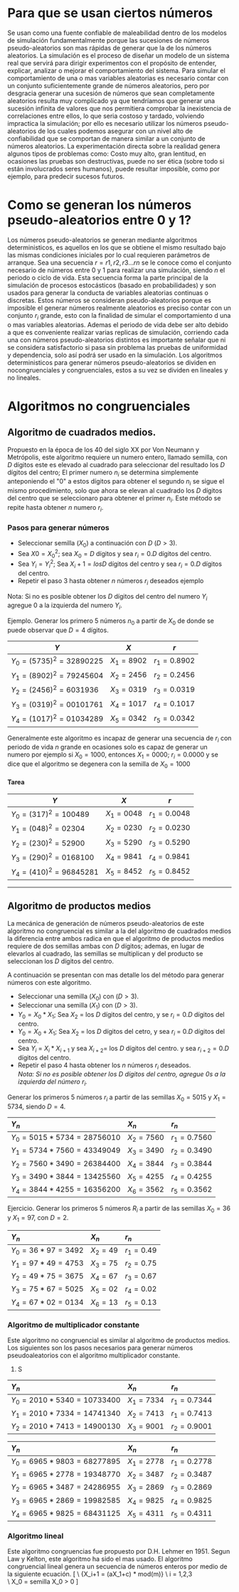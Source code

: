 # Para que se usan ciertos números
Se usan como una fuente confiable de maleabilidad dentro de los modelos de simulación fundamentalmente porque las sucesiones de números pseudo-aleatorios son mas rápidas de generar que la de los números aleatorios.
La simulación es el proceso de diseñar un modelo de un sistema real que servirá para dirigir experimentos con el propósito de entender, explicar, analizar o mejorar el comportamiento del sistema.
Para simular el comportamiento de una o mas variables aleatorias es necesario contar con un conjunto suficientemente grande de números aleatorios, pero por desgracia generar una sucesión de números que sean completamente aleatorios resulta muy complicado ya que tendríamos que generar una sucesión infinita de valores que nos permitiera comprobar la inexistencia de correlaciones entre ellos, lo que seria costoso y tardado, volviendo impractica la simulación; por ello es necesario utilizar los números pseudo-aleatorios de los cuales podemos asegurar con un nivel alto de confiabilidad que se comportan de manera similar a un conjunto de números aleatorios. La experimentación directa sobre la realidad genera algunos tipos de problemas como: Costo muy alto, gran lentitud, en ocasiones las pruebas son destructivas, puede no ser ética (sobre todo si están involucrados seres humanos), puede resultar imposible, como por ejemplo, para predecir sucesos futuros.

# Como se generan los números pseudo-aleatorios entre 0 y 1?
Los números pseudo-aleatorios se generan mediante algoritmos deterministicos, es aquellos en los que se obtiene el mismo resultado bajo las mismas condiciones iniciales por lo cual requieren parámetros de arranque.
Sea una secuencia $r = {r1, r2, r3 ... rn}$ se le conoce como el conjunto necesario de números entre 0 y 1 para realizar una simulación, siendo $n$ el periodo o ciclo de vida.
Esta secuencia forma la parte principal de la simulación de procesos estocásticos (basado en probabilidades) y son usados para generar la conducta de variables aleatorias continuas o discretas. Estos números se consideran pseudo-aleatorios porque es imposible el generar números realmente aleatorios es preciso contar con un conjunto $r_i$ grande, esto con la finalidad de simular el comportamiento d una o mas variables aleatorias. Ademas el periodo de vida debe ser alto debido a que es conveniente realizar varias replicas de simulación, corriendo cada una con números pseudo-aleatorios distintos es importante señalar que ni se considera satisfactorio si pasa sin problema las pruebas de uniformidad y dependencia, solo así podrá ser usado en la simulación.
Los algoritmos deterministicos para generar números pseudo-aleatorios se dividen en nocongruenciales y congruenciales, estos a su vez se dividen en lineales y no lineales.

# Algoritmos no congruenciales

## Algoritmo de cuadrados medios.
Propuesto en la época de los 40 del siglo XX por Von Neumann y Metrópolis, este algoritmo requiere un numero entero, llamado semilla, con $D$ dígitos este es elevado al cuadrado para seleccionar del resultado los $D$ dígitos del centro; El primer numero $n_i$ se determina simplemente anteponiendo el "0" a estos dígitos para obtener el segundo $n_i$ se sigue el mismo procedimiento, solo que ahora se elevan al cuadrado los $D$ dígitos del centro que se seleccionaro para obtener el primer $n_i$. Este método se repite hasta obtener $n$ numero $r_i$.

### Pasos para generar números
- Seleccionar semilla ($X_0$) a continuación con $D$ ($D > 3$).
- Sea $X0 = {X_0}^2$; sea $X_0 = D$ dígitos y sea $r_i = 0. D$ dígitos del centro.
- Sea $Y_i = {Y_i}^2$; Sea $X_i + 1 = los D$ dígitos del centro y sea $r_i = 0. D$ dígitos del centro.
- Repetir el paso 3 hasta obtener $n$ números $r_i$ deseados ejemplo

Nota: Si no es posible obtener los $D$ dígitos del centro del numero $Y_i$ agregue 0 a la izquierda del numero $Y_i$.

Ejemplo. Generar los primero  5 números $n_0$ a partir de $X_0$ de donde se puede observar que $D = 4$ dígitos.

$Y$ | $X$ | $r$
-- | -- | --
$Y_0 = (5735)^2 = 32890225$ | $X_1 = 8902$ | $r_1 = 0.8902$ |
$Y_1 = (8902)^2 = 79245604$ | $X_2 = 2456$ | $r_2 = 0.2456$ |
$Y_2 = (2456)^2 = 6031936$ | $X_3 = 0319$ | $r_3 = 0.0319$ |
$Y_3 = (0319)^2 = 00101761$ | $X_4 = 1017$ | $r_4 = 0.1017$ |
$Y_4 = (1017)^2 = 01034289$ | $X_5 = 0342$ | $r_5 = 0.0342$ |

Generalmente este algoritmo es incapaz de generar una secuencia de $r_i$ con periodo de vida $n$ grande en ocasiones solo es capaz de generar un numero por ejemplo si $X_0 = 1000$, entonces $X_1 = 0000$; $r_i = 0.0000$ y se dice que el algoritmo se degenera con la semilla de $X_0 = 1000$


#### Tarea
$Y$ | $X$ | $r$
-- | -- | --
$Y_0 = (317)^2 = 100489$ | $X_1 = 0048$ | $r_1 = 0.0048$ |
$Y_1 = (048)^2 = 02304$ | $X_2 = 0230$ | $r_2 = 0.0230$ |
$Y_2 = (230)^2 = 52900$ | $X_3 = 5290$ | $r_3 = 0.5290$ |
$Y_3 = (290)^2 = 0168100$ | $X_4 = 9841$ | $r_4 = 0.9841$ |
$Y_4 = (410)^2 = 96845281$ | $X_5 = 8452$ | $r_5 = 0.8452$ |
---
## Algoritmo de productos medios
La mecánica de generación de números pseudo-aleatorios de este algoritmo no congruencial es similar a la del algoritmo de cuadrados medios la diferencia entre ambos radica en que el algoritmo de productos medios requiere de dos semillas ambas con $D$ dígitos; ademas, en lugar de elevarlos al cuadrado, las semillas se multiplican y del producto se seleccionan los $D$ dígitos del centro.

A continuación se presentan con mas detalle los del método para generar números con este algoritmo.

- Seleccionar una semilla ($X_0$) con ($D>3$).
- Seleccionar una semilla ($X_1$) con ($D>3$).
- $Y_0 = X_0 * X_1$; Sea $X_2$ = los $D$ dígitos del centro, y se $r_i = 0.D$ dígitos del centro.
- $Y_0 = X_0 + X_1$; Sea $X_2$ = los $D$ dígitos del cetro, y sea $r_i$  = 0.$D$ dígitos del centro.  
- Sea $Y_i$ = $X_i * X_{i+1}$ y sea $X_{i+2} =$ los $D$ dígitos del centro. y sea $r_{i+2} = 0.D$ dígitos del centro.
- Repetir el paso 4 hasta obtener los $n$ números $r_i$ deseados.  
*Nota: Si no es posible obtener los $D$ dígitos del centro, agregue 0s a la izquierda del número $r_i$.*

Generar los primeros 5 números $r_i$ a partir de las semillas $X_0 = 5015$ y $X_1 = 5734$, siendo $D = 4$.

$Y_n$ | $X_n$ | $r_n$ |
:- | :- | :- |
$Y_0 = 5015*5734 = 28756010$ | $X_2 = 7560$ | $r_1 = 0.7560$
$Y_1 = 5734*7560 = 43349049$ | $X_3 = 3490$ | $r_2 = 0.3490$
$Y_2 = 7560*3490 = 26384400$ | $X_4 = 3844$ | $r_3 = 0.3844$
$Y_3 = 3490*3844 = 13425560$ | $X_5 = 4255$ | $r_4 = 0.4255$
$Y_4 = 3844*4255 = 16356200$ | $X_6 = 3562$ | $r_5 = 0.3562$

Ejercicio. Generar los primeros 5 números $R_i$ a partir de las semillas $X_0 = 36$ y $X_1 = 97$, con $D = 2$.

$Y_n$ | $X_n$ | $r_n$
:- | :- | :-
$Y_0 = 36*97 = 3492$ | $X_2 = 49$ | $r_1 = 0.49$
$Y_1 = 97*49 = 4753$ | $X_3 = 75$ | $r_2 = 0.75$
$Y_2 = 49*75 = 3675$ | $X_4 = 67$ | $r_3 = 0.67$
$Y_3 = 75*67 = 5025$ | $X_5 = 02$ | $r_4 = 0.02$
$Y_4 = 67*02 = 0134$ | $X_6 = 13$ | $r_5 = 0.13$


### Algoritmo de multiplicador constante
Este algoritmo no congruencial es similar al algoritmo de productos medios. Los siguientes son los pasos necesarios para generar números pseudoaleatorios con el algoritmo multiplicador constante.  
1. S

$Y_n$ | $X_n$ | $r_n$
:- | :- | :-
$Y_0 = 2010*5340 = 10733400$ | $X_1 = 7334$ | $r_1 = 0.7344$
$Y_1 = 2010*7334 = 14741340$ | $X_2 = 7413$ | $r_1 = 0.7413$
$Y_2 = 2010*7413 = 14900130$ | $X_3 = 9001$ | $r_2 = 0.9001$

$Y_n$ | $X_n$ | $r_n$
:- | :- | :-
$Y_0 = 6965*9803 = 68277895$ | $X_1 = 2778$ | $r_1 = 0.2778$
$Y_1 = 6965*2778 = 19348770$ | $X_2 = 3487$ | $r_2 = 0.3487$
$Y_2 = 6965*3487 = 24286955$ | $X_3 = 2869$ | $r_3 = 0.2869$
$Y_3 = 6965*2869 = 19982585$ | $X_4 = 9825$ | $r_4 = 0.9825$
$Y_4 = 6965*9825 = 68431125$ | $X_5 = 4311$ | $r_5 = 0.4311$

### Algoritmo lineal
Este algoritmo congruencias fue propuesto por D.H. Lehmer en 1951.
Segun Law y Kelton, este algoritmo ha sido el mas usado. El algoritmo congruencial lineal genera un secuencia de números enteros por medio de la siguiente ecuación.
\[
\ {X_i+1 = (aX_1+c) * mod(m)}
\ i = 1,2,3
\
\ X_0 = semilla X_0 > 0
\]
